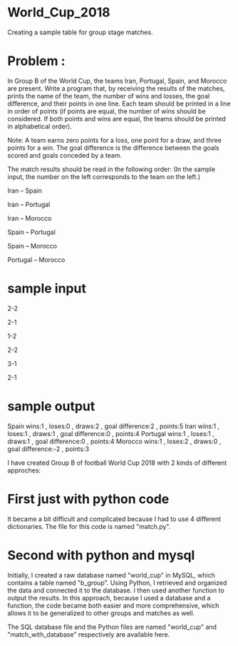 # World_Cup_2018

Creating a sample table for group stage matches.

# Problem :

In Group B of the World Cup, the teams Iran, Portugal, Spain, and Morocco are present. Write a program that, by receiving the results of the matches, prints the name of the team, the number of wins and losses, the goal difference, and their points in one line. Each team should be printed in a line in order of points (if points are equal, the number of wins should be considered. If both points and wins are equal, the teams should be printed in alphabetical order).

Note: A team earns zero points for a loss, one point for a draw, and three points for a win. The goal difference is the difference between the goals scored and goals conceded by a team.

The match results should be read in the following order: (In the sample input, the number on the left corresponds to the team on the left.)

Iran – Spain

Iran – Portugal

Iran – Morocco

Spain – Portugal

Spain – Morocco

Portugal – Morocco

# sample input

2-2

2-1

1-2

2-2

3-1

2-1

# sample output

Spain  wins:1 , loses:0 , draws:2 , goal difference:2 , points:5
Iran  wins:1 , loses:1 , draws:1 , goal difference:0 , points:4
Portugal  wins:1 , loses:1 , draws:1 , goal difference:0 , points:4
Morocco  wins:1 , loses:2 , draws:0 , goal difference:-2 , points:3



I have created Group B of football World Cup 2018 with 2 kinds of different approches:

# First just with python code

It became a bit difficult and complicated because I had to use 4 different dictionaries. The file for this code is named "match.py".

# Second with python and mysql 

Initially, I created a raw database named "world_cup" in MySQL, which contains a table named "b_group". Using Python, I retrieved and organized the data and connected it to the database. I then used another function to output the results.
In this approach, because I used a database and a function, the code became both easier and more comprehensive, which allows it to be generalized to other groups and matches as well.

The SQL database file and the Python files are named "world_cup" and "match_with_database" respectively are available here.



